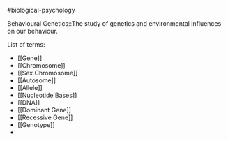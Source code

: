 #biological-psychology 

Behavioural Genetics::The study of genetics and environmental influences on our behaviour. 

List of terms:
* [[Gene]]
* [[Chromosome]]
* [[Sex Chromosome]]
* [[Autosome]]
* [[Allele]]
* [[Nucleotide Bases]]
* [[DNA]]
* [[Dominant Gene]]
* [[Recessive Gene]]
* [[Genotype]]
* 